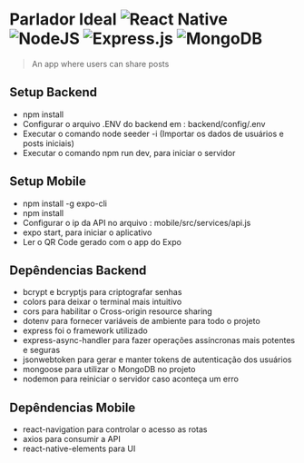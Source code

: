 # Parlador Ideal <img alt="React Native" src="https://img.shields.io/badge/react_native%20-%2320232a.svg?&style=for-the-badge&logo=react&logoColor=%2361DAFB"/> <img alt="NodeJS" src="https://img.shields.io/badge/node.js%20-%2343853D.svg?&style=for-the-badge&logo=node.js&logoColor=white"/> <img alt="Express.js" src="https://img.shields.io/badge/express.js%20-%23404d59.svg?&style=for-the-badge"/> <img alt="MongoDB" src ="https://img.shields.io/badge/MongoDB-%234ea94b.svg?&style=for-the-badge&logo=mongodb&logoColor=white"/>
> An app where users can share posts
##  **Setup Backend**
- npm install
- Configurar o arquivo .ENV do backend em : backend/config/.env
- Executar o comando node seeder -i (Importar os dados de usuários e posts iniciais)
- Executar o comando npm run dev, para iniciar o servidor

##  **Setup Mobile**
- npm install -g expo-cli
- npm install
- Configurar o ip da API no arquivo : mobile/src/services/api.js
- expo start, para iniciar o aplicativo
- Ler o QR Code gerado com o app do Expo

##  **Depêndencias Backend**
- bcrypt e bcryptjs para criptografar senhas
- colors para deixar o terminal mais intuitivo
- cors para habilitar o Cross-origin resource sharing
- dotenv para fornecer variáveis de ambiente para todo o projeto
- express foi o framework utilizado
- express-async-handler para fazer operações assíncronas mais potentes e seguras
- jsonwebtoken para gerar e manter tokens de autenticação dos usuários
- mongoose para utilizar o MongoDB no projeto
- nodemon para reiniciar o servidor caso aconteça um erro

##  **Depêndencias Mobile**
- react-navigation para controlar o acesso as rotas
- axios para consumir a API
- react-native-elements para UI
